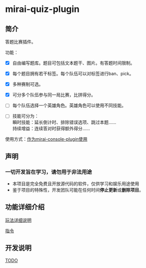 # mirai-quiz-plugin

## 简介

答题比赛插件。

功能：

- [x] 自由编写题库。题目可包括文本题干、图片。有答题时间限制。
- [x] 每个题目拥有若干标签。每个队伍可以对标签进行ban、pick。
- [x] 多种赛制可选。
- [x] 可分多个队伍参与同一局比赛，比拼得分。
- [ ] 每个队伍选择一个英雄角色。英雄角色可以使用不同技能。
- [ ] 技能可分为：  
  瞬时技能：延长倒计时、排除错误选项、跳过本题……  
  持续增益：连续答对时获得额外得分……  


使用方式：[作为mirai-console-plugin使用](docs/作为mirai-console-plugin使用.md)


## 声明

### 一切开发旨在学习，请勿用于非法用途

- 本项目是完全免费且开放源代码的软件，仅供学习和娱乐用途使用
- 鉴于项目的特殊性，开发团队可能在任何时间**停止更新**或**删除项目**。

## 功能详细介绍

[玩法详细说明](docs/一站到底详细说明.md)

[指令](docs/指令.md)

## 开发说明

[TODO](docs/开发说明.md)

